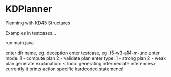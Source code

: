 # KDPlanner
Planning with KD45 Structures

Examples in testcases...

run main.java

enter dir name, eg. deception
enter testcase, eg. f5-w3-a14-m-unc
enter mode: 1 - compute plan
	    2 - validate plan
enter type: 1 - strong plan
	    2 - weak plan
generate explanation: <Todo: generating intermediate inferences> currently it prints action specific hardcoded statements! 

